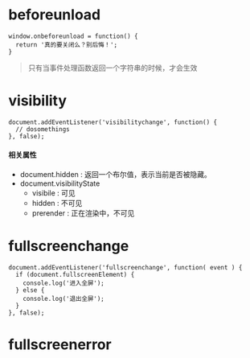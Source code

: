 # beforeunload

```
window.onbeforeunload = function() {
  return '真的要关闭么？别后悔！';
}
```

> 只有当事件处理函数返回一个字符串的时候，才会生效


# visibility

```
document.addEventListener('visibilitychange', function() {
  // dosomethings
}, false);
```

#### 相关属性

* document.hidden : 返回一个布尔值，表示当前是否被隐藏。
* document.visibilityState
  * visibile : 可见
  * hidden : 不可见
  * prerender : 正在渲染中，不可见


# fullscreenchange

```
document.addEventListener('fullscreenchange', function( event ) {
  if (document.fullscreenElement) {
    console.log('进入全屏');
  } else {
    console.log('退出全屏');
  }
}, false);
```

# fullscreenerror
